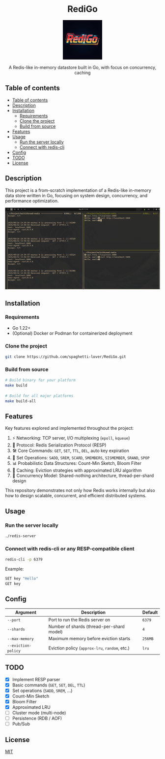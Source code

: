 <h1 align="center">RediGo</h1>
<p align="center">
    <img src="docs/logo.jpeg" alt="Logo" height="128" width="128"/>
</p>
<p align="center">
     A Redis-like in-memory datastore built in Go, with focus on concurrency, caching
</p>

<a name="table-of-contents"></a>

## Table of contents

- [Table of contents](#table-of-contents)
- [Description](#description)
- [Installation](#installation)
  - [Requirements](#requirements)
  - [Clone the project](#clone-the-project)
  - [Build from source](#build-from-source)
- [Features](#features)
- [Usage](#usage)
  - [Run the server locally](#run-the-server-locally)
  - [Connect with redis-cli](#connect-with-redis-cli-or-any-resp-compatible-client)
- [Config](#config)
- [TODO](#todo)
- [License](#license)

<a name="description"></a>

## Description

This project is a from-scratch implementation of a Redis-like in-memory data store written in Go, focusing on system design, concurrency, and performance optimization.

<img src="docs/demo.png" alt="Screenshot of demo" />

<a name="installation"></a>

## Installation

<a name="requirements"></a>

### Requirements

- Go 1.22+
- (Optional) Docker or Podman for containerized deployment

<a name="clone-the-project"></a>

### Clone the project

```bash
git clone https://github.com/spaghetti-lover/RediGo.git
```

<a name="build-from-source"></a>

### Build from source

```bash
# Build binary for your platform
make build

# Build for all major platforms
make build-all
```

<a name="features"></a>

## Features

Key features explored and implemented throughout the project:

1. ⚡ Networking: TCP server, I/O multiplexing (`epoll`, `kqueue`)
2. 🔗 Protocol: Redis Serialization Protocol (RESP)
3. 🛠️ Core Commands: `GET`, `SET`, `TTL`, `DEL`, auto key expiration
4. 🔑 Set Operations: `SADD`, `SREM`, `SCARD`, `SMEMBERS`, `SISMEMBER`, `SRAND`, `SPOP`
5. 📊 Probabilistic Data Structures: Count-Min Sketch, Bloom Filter
6. 🧹 Caching: Eviction strategies with approximated LRU algorithm
7. 🧵 Concurrency Model: Shared-nothing architecture, thread-per-shard design

This repository demonstrates not only how Redis works internally but also how to design scalable, concurrent, and efficient distributed systems.

<a name="usage"></a>

## Usage

<a name="run-the-server-locally"></a>

### Run the server locally

```bash
./redis-server
```

<a name="connect-with-redis-cli-or-any-resp-compatible-client"></a>

### Connect with redis-cli or any RESP-compatible client

```bash
redis-cli -p 6379
```

Example:

```bash
SET key "Hello"
GET key
```

<a name="config"></a>

## Config

| Argument            | Description                                    | Default |
| ------------------- | ---------------------------------------------- | ------- |
| `--port`            | Port to run the Redis server on                | `6379`  |
| `--shards`          | Number of shards (thread-per-shard model)      | `4`     |
| `--max-memory`      | Maximum memory before eviction starts          | `256MB` |
| `--eviction-policy` | Eviction policy (`approx-lru`, `random`, etc.) | `lru`   |

<a name="todo"></a>

## TODO

- [x] Implement RESP parser
- [x] Basic commands (`GET`, `SET`, `DEL`, `TTL`)
- [x] Set operations (`SADD`, `SREM`, …)
- [x] Count-Min Sketch
- [x] Bloom Filter
- [x] Approximated LRU
- [ ] Cluster mode (multi-node)
- [ ] Persistence (RDB / AOF)
- [ ] Pub/Sub

<a name="license"></a>

## License

[MIT](https://choosealicense.com/licenses/mit/)

